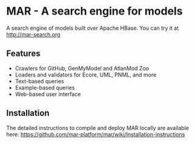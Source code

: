 # MAR - A search engine for models

A search engine of models built over Apache HBase.
You can try it at http://mar-search.org

## Features

- Crawlers for GitHub, GenMyModel and AtlanMod Zoo
- Loaders and validators for Ecore, UML, PNML, and more
- Text-based queries 
- Example-based queries 
- Web-based user interface

## Installation

The detailed instructions to compile and deploy MAR locally
are available here: https://github.com/mar-platform/mar/wiki/Installation-instructions



